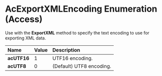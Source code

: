 
# AcExportXMLEncoding Enumeration (Access)

Use with the  **ExportXML** method to specify the text encoding to use for exporting XML data.



|**Name**|**Value**|**Description**|
|:-----|:-----|:-----|
| **acUTF16**|1|UTF16 encoding.|
| **acUTF8**|0|(Default) UTF8 encoding.|
